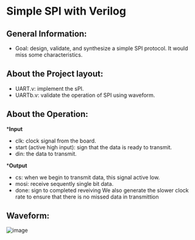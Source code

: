 # Simple SPI with Verilog

## General Information:
- Goal: design, validate, and synthesize a simple SPI protocol. It would miss some characteristics.

## About the Project layout:
- UART.v: implement the sPI.
- UARTb.v: validate the operation of SPI using waveform.

## About the Operation:
***Input**
- clk: clock signal from the board.
- start (active high input): sign that the data is ready to transmit.
- din: the data to transmit.

***Output**
- cs: when we begin to transmit data, this signal active low.
- mosi: receive sequently single bit data.
- done: sign to completed reveiving
We also generate the slower clock rate to ensure that there is no missed data in transmittion
 ## Waveform:
![image](https://github.com/vanphuc1208/Simple-SPI-with-Verilog/assets/116254695/60ae6c4d-50e7-4bb7-ac6d-f190a08f83f1)



